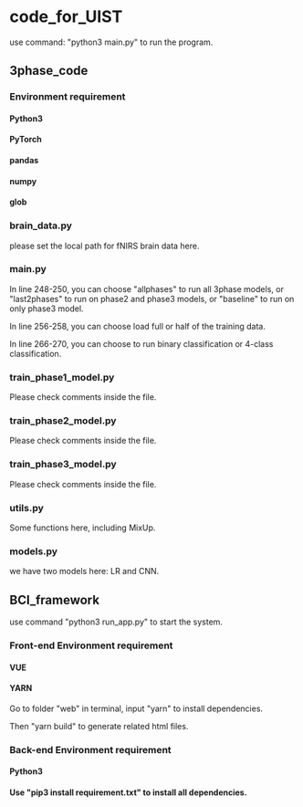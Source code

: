 # code_for_UIST
use command: "python3 main.py" to run the program.

## 3phase_code
### Environment requirement
#### Python3
#### PyTorch
#### pandas
#### numpy
#### glob
### brain_data.py
please set the local path for fNIRS brain data here.

### main.py

In line 248-250, you can choose "allphases" to run all 3phase models, or "last2phases" to run on phase2 and phase3 models, or "baseline" to run on only phase3 model.

In line 256-258, you can choose load full or half of the training data.

In line 266-270, you can choose to run binary classification or 4-class classification.

### train_phase1_model.py
Please check comments inside the file.
### train_phase2_model.py
Please check comments inside the file.
### train_phase3_model.py
Please check comments inside the file.
### utils.py
Some functions here, including MixUp.
### models.py
we have two models here: LR and CNN.

## BCI_framework
use command "python3 run_app.py" to start the system.

### Front-end Environment requirement
#### VUE
#### YARN

Go to folder "web" in terminal, input "yarn" to install dependencies.

Then "yarn build" to generate related html files.

### Back-end Environment requirement
#### Python3
#### Use "pip3 install requirement.txt" to install all dependencies.

